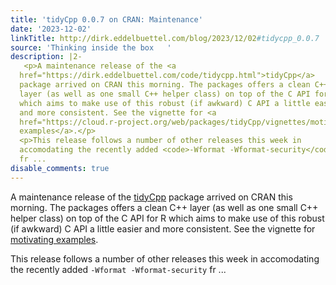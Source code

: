 ```yaml
---
title: 'tidyCpp 0.0.7 on CRAN: Maintenance'
date: '2023-12-02'
linkTitle: http://dirk.eddelbuettel.com/blog/2023/12/02#tidycpp_0.0.7
source: 'Thinking inside the box   '
description: |2-
   <p>A maintenance release of the <a
  href="https://dirk.eddelbuettel.com/code/tidycpp.html">tidyCpp</a>
  package arrived on CRAN this morning. The packages offers a clean C++
  layer (as well as one small C++ helper class) on top of the C API for R
  which aims to make use of this robust (if awkward) C API a little easier
  and more consistent. See the vignette for <a
  href="https://cloud.r-project.org/web/packages/tidyCpp/vignettes/motivation.html">motivating
  examples</a>.</p>
  <p>This release follows a number of other releases this week in
  accomodating the recently added <code>-Wformat -Wformat-security</code>
  fr ...
disable_comments: true
---
```

 <p>A maintenance release of the <a
href="https://dirk.eddelbuettel.com/code/tidycpp.html">tidyCpp</a>
package arrived on CRAN this morning. The packages offers a clean C++
layer (as well as one small C++ helper class) on top of the C API for R
which aims to make use of this robust (if awkward) C API a little easier
and more consistent. See the vignette for <a
href="https://cloud.r-project.org/web/packages/tidyCpp/vignettes/motivation.html">motivating
examples</a>.</p>
<p>This release follows a number of other releases this week in
accomodating the recently added <code>-Wformat -Wformat-security</code>
fr ...